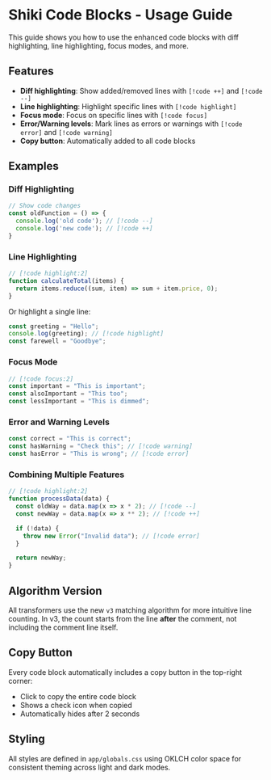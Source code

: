 # Shiki Code Blocks - Usage Guide

This guide shows you how to use the enhanced code blocks with diff highlighting, line highlighting, focus modes, and more.

## Features

- **Diff highlighting**: Show added/removed lines with `[!code ++]` and `[!code --]`
- **Line highlighting**: Highlight specific lines with `[!code highlight]`
- **Focus mode**: Focus on specific lines with `[!code focus]`
- **Error/Warning levels**: Mark lines as errors or warnings with `[!code error]` and `[!code warning]`
- **Copy button**: Automatically added to all code blocks

## Examples

### Diff Highlighting

```typescript
// Show code changes
const oldFunction = () => {
  console.log('old code'); // [!code --]
  console.log('new code'); // [!code ++]
}
```

### Line Highlighting

```typescript
// [!code highlight:2]
function calculateTotal(items) {
  return items.reduce((sum, item) => sum + item.price, 0);
}
```

Or highlight a single line:

```typescript
const greeting = "Hello";
console.log(greeting); // [!code highlight]
const farewell = "Goodbye";
```

### Focus Mode

```typescript
// [!code focus:2]
const important = "This is important";
const alsoImportant = "This too";
const lessImportant = "This is dimmed";
```

### Error and Warning Levels

```typescript
const correct = "This is correct";
const hasWarning = "Check this"; // [!code warning]
const hasError = "This is wrong"; // [!code error]
```

### Combining Multiple Features

```typescript
// [!code highlight:2]
function processData(data) {
  const oldWay = data.map(x => x * 2); // [!code --]
  const newWay = data.map(x => x ** 2); // [!code ++]

  if (!data) {
    throw new Error("Invalid data"); // [!code error]
  }

  return newWay;
}
```

## Algorithm Version

All transformers use the new `v3` matching algorithm for more intuitive line counting. In v3, the count starts from the line **after** the comment, not including the comment line itself.

## Copy Button

Every code block automatically includes a copy button in the top-right corner:
- Click to copy the entire code block
- Shows a check icon when copied
- Automatically hides after 2 seconds

## Styling

All styles are defined in `app/globals.css` using OKLCH color space for consistent theming across light and dark modes.
